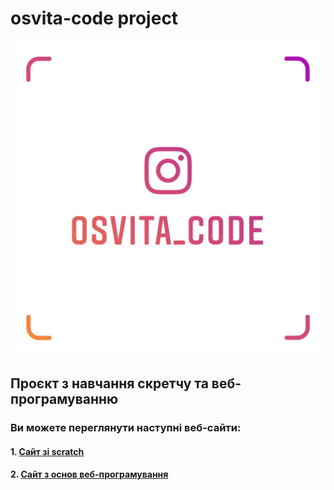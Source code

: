 # osvita-code project

![Візитка](./img/osvita_code_nametag.png)

## Проєкт з навчання скретчу та веб-програмуванню

### Ви можете переглянути наступні веб-сайти:

#### 1. [Сайт зі scratch](https://osvita-code.github.io/scratch/)
#### 2. [Сайт з основ веб-програмування](https://osvita-code.github.io/web/)

